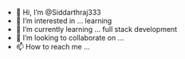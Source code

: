 - 👋 Hi, I’m @Siddarthraj333
- 👀 I’m interested in ... learning
- 🌱 I’m currently learning ... full stack development
- 💞️ I’m looking to collaborate on ...
- 📫 How to reach me ...

<!---
Siddarthraj333/Siddarthraj333 is a ✨ special ✨ repository because its `README.md` (this file) appears on your GitHub profile.
You can click the Preview link to take a look at your changes.
--->
